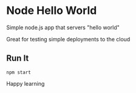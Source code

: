 # Node Hello World

Simple node.js app that servers "hello world"

Great for testing simple deployments to the cloud

## Run It

`npm start`

Happy learning
